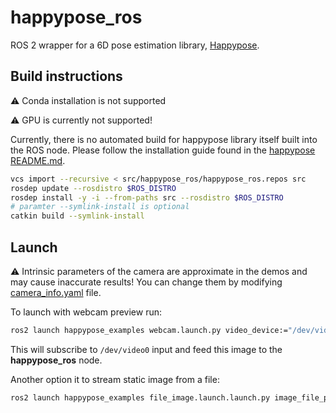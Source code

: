 # happypose_ros
ROS 2 wrapper for a 6D pose estimation library, [Happypose](https://github.com/agimus-project/happypose).

## Build instructions


:warning: Conda installation is not supported

:warning: GPU is currently not supported!

Currently, there is no automated build for happypose library itself built into the ROS node. Please follow the installation guide found in the [happypose README.md](https://github.com/agimus-project/happypose?tab=readme-ov-file#example-with-venv).

```bash
vcs import --recursive < src/happypose_ros/happypose_ros.repos src
rosdep update --rosdistro $ROS_DISTRO
rosdep install -y -i --from-paths src --rosdistro $ROS_DISTRO
# paramter --symlink-install is optional
catkin build --symlink-install
```

## Launch

:warning: Intrinsic parameters of the camera are approximate in the demos and may cause inaccurate results! You can change them by modifying [camera_info.yaml](./happypose_examples/config/camera_info.yaml) file.

To launch with webcam preview run:
```bash
ros2 launch happypose_examples webcam.launch.py video_device:="/dev/video0"
```
This will subscribe to `/dev/video0` input and feed this image to the **happypose_ros** node.


Another option it to stream static image from a file:
```bash
ros2 launch happypose_examples file_image.launch.launch.py image_file_path:=<path to the image>
```
